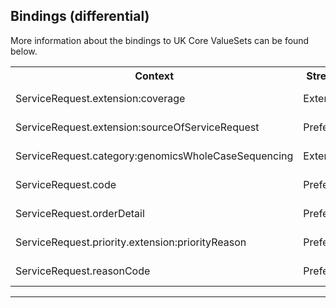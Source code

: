 ## Bindings (differential)

More information about the bindings to UK Core ValueSets can be found below.

<table class="assets" title="Bindings list">
<tr>
<th class="width30">Context</th>
<th class="width20">Strength</th>
<th class="width50">Link</th>
</tr>
<tr>
<td>ServiceRequest.extension:coverage</td>
<td>Extensible</td>
<td>{{pagelink:ValueSet-UKCore-FundingCategory}}</td>
</tr>
<tr>
<td>ServiceRequest.extension:sourceOfServiceRequest</td>
<td>Preferred</td>
<td>{{pagelink:ValueSet-UKCore-SourceOfServiceRequest}}</td>
</tr>
<tr>
<td>ServiceRequest.category:genomicsWholeCaseSequencing</td>
<td>Extensible</td>
<td>{{pagelink:ValueSet-UKCore-GenomeSequencingCategory}}</td>
</tr>
<tr>
<td>ServiceRequest.code</td>
<td>Preferred</td>
<td>{{pagelink:ValueSet-UKCore-ProcedureCode}}</td>
</tr>
<tr>
<td>ServiceRequest.orderDetail</td>
<td>Preferred</td>
<td>{{pagelink:ValueSet-UKCore-ProcedureCode}}</td>
</tr>
<tr>
<td>ServiceRequest.priority.extension:priorityReason</td>
<td>Preferred</td>
<td>{{pagelink:ValueSet-UKCore-ServiceRequestReasonCode}}</td>
</tr>
<tr>
<td>ServiceRequest.reasonCode</td>
<td>Preferred</td>
<td>{{pagelink:ValueSet-UKCore-ServiceRequestReasonCode}}</td>
</tr>
</table>

---